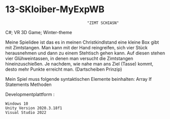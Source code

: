 # 13-SKloiber-MyExpWB  

                                        "ZIMT SCHIASN"

C#; VR 3D Game; Winter-theme

Meine Spielidee ist das es in meinen Christkindlstand eine kleine Box gibt mit Zimtstangen. Man kann mit der Hand reingreifen, sich vier Stück herausnehmen und dann zu einem Stehtisch gehen kann. Auf diesen stehen vier Glühweintassen, in denen man versucht die Zimtstangen hineinzuschießen. Je nachdem, wie nahe man ans Ziel (Tasse) kommt, desto mehr Punkte erreicht man. (Dartscheiben Prinzip)


Mein Spiel muss folgende syntaktischen Elemente beinhalten:
 	Array
 	If Statements
 	Methoden 


Developmentplattform :

    Windows 10
    Unity Version 2020.3.18f1
    Visual Studio 2022
